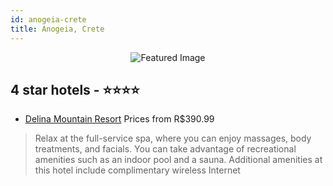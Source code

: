```yaml
---
id: anogeia-crete
title: Anogeia, Crete
---
```


<center><img src="https://i.travelapi.com/hotels/4000000/3520000/3512200/3512191/1ea89448_z.jpg" alt="Featured Image" /></center>


##  4 star hotels - ⭐️⭐️⭐️⭐️

-    [Delina Mountain Resort](https://us.hurb.com/hotels/anogeia/delina-mountain-resort-JNP-JP999200?cmp=18055) Prices from R$390.99
   > Relax at the full-service spa, where you can enjoy massages, body treatments, and facials. You can take advantage of recreational amenities such as an indoor pool and a sauna. Additional amenities at this hotel include complimentary wireless Internet
